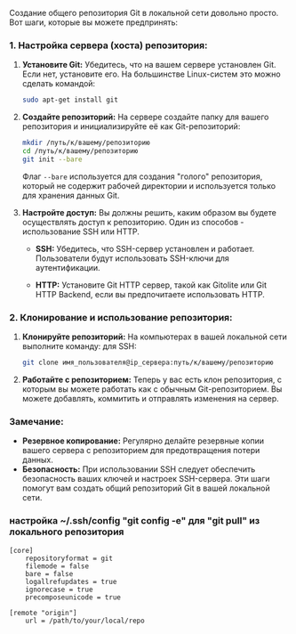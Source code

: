 Создание общего репозитория Git в локальной сети довольно просто. Вот шаги, которые вы можете предпринять:

### 1. Настройка сервера (хоста) репозитория:

1. **Установите Git:**
   Убедитесь, что на вашем сервере установлен Git. Если нет, установите его. На большинстве Linux-систем это можно сделать командой:
   ```bash
   sudo apt-get install git
   ```

2. **Создайте репозиторий:**
   На сервере создайте папку для вашего репозитория и инициализируйте её как Git-репозиторий:
   ```bash
   mkdir /путь/к/вашему/репозиторию
   cd /путь/к/вашему/репозиторию
   git init --bare
   ```
   Флаг `--bare` используется для создания "голого" репозитория, который не содержит рабочей директории и используется только для хранения данных Git.

3. **Настройте доступ:**
   Вы должны решить, каким образом вы будете осуществлять доступ к репозиторию. Один из способов - использование SSH или HTTP.

   - **SSH:**
     Убедитесь, что SSH-сервер установлен и работает. Пользователи будут использовать SSH-ключи для аутентификации.

   - **HTTP:**
     Установите Git HTTP сервер, такой как Gitolite или Git HTTP Backend, если вы предпочитаете использовать HTTP.

### 2. Клонирование и использование репозитория:

1. **Клонируйте репозиторий:**
   На компьютерах в вашей локальной сети выполните команду:
   для SSH:
   ```bash
   git clone имя_пользователя@ip_сервера:путь/к/вашему/репозиторию
   ```

2. **Работайте с репозиторием:**
   Теперь у вас есть клон репозитория, с которым вы можете работать как с обычным Git-репозиторием. Вы можете добавлять, коммитить и отправлять изменения на сервер.

### Замечание:

- **Резервное копирование:**
  Регулярно делайте резервные копии вашего сервера с репозиторием для предотвращения потери данных.
- **Безопасность:**
  При использовании SSH следует обеспечить безопасность ваших ключей и настроек SSH-сервера.
Эти шаги помогут вам создать общий репозиторий Git в вашей локальной сети.


### настройка ~/.ssh/config "git config -e" для "git pull" из локального репозитория
```
[core]
    repositoryformat = git
    filemode = false
    bare = false
    logallrefupdates = true
    ignorecase = true
    precomposeunicode = true

[remote "origin"]
    url = /path/to/your/local/repo
```
